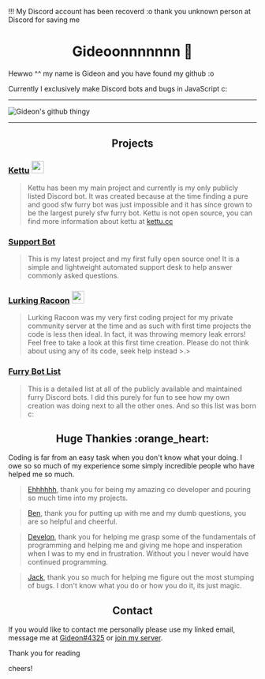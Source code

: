 !!! My Discord account has been recoverd :o thank you unknown person at Discord for saving me


<h1 align="center">Gideoonnnnnnn 🦊</h1>


Hewwo ^^ my name is Gideon and you have found my github :o

Currently I exclusively make Discord bots and bugs in JavaScript c:

--------------------------------

  ![Gideon's github thingy](https://github-readme-stats.vercel.app/api?username=Gideon-foxo&theme=vision-friendly-dark&show_icons=true)

-------------------------------

<h2 align="center">Projects</h2>

### [Kettu](https://github.com/kettubot) <img src="https://cdn.discordapp.com/icons/685932693908881408/a_97e6f3aa2079900cc95aeb63ae86cbd4.gif" width="25" height="25" />

> Kettu has been my main project and currently is my only publicly listed Discord bot. It was created because at the time finding a pure and good sfw furry bot was just impossible and it has since grown to be the largest purely sfw furry bot. Kettu is not open source, you can find more information about kettu at [kettu.cc](https://kettu.cc)

### [Support Bot](https://github.com/Gideon-foxo/support-bot) 

> This is my latest project and my first fully open source one! It is a simple and lightweight automated support desk to help answer commonly asked questions.

### [Lurking Racoon](https://github.com/Gideon-foxo/Lurking-Racoon) <img src="https://cdn.discordapp.com/avatars/600669425263181850/e5ee8243d18f13ecae936b6b15de4445.png?size=4096" width="25" height="25" />

> Lurking Racoon was my very first coding project for my private community server at the time and as such with first time projects the code is less then ideal. In fact, it was throwing memory leak errors! Feel free to take a look at this first time creation. Please do not think about using any of its code, seek help instead >.>

### [Furry Bot List](https://github.com/Gideon-foxo/furry-bots) 

> This is a detailed list at all of the publicly available and maintained furry Discord bots. I did this purely for fun to see how my own creation was doing next to all the other ones. And so this list was born c:  

<h2 align="center">Huge Thankies :orange_heart:</h2>

Coding is far from an easy task when you don't know what your doing. I owe so so much of my experience some simply incredible people who have helped me so much.

> [Ehhhhhh](https://github.com/eeehh), thank you for being my amazing co developer and pouring so much time into my projects.

> [Ben](https://github.com/Benricheson101), thank you for putting up with me and my dumb questions, you are so helpful and cheerful.

> [Develon](https://gitlab.com/Develon5543), thank you for helping me grasp some of the fundamentals of programming and helping me and giving me hope and insperation when I was to my end in frustration. Without you I never would have continued programming.

> [Jack](https://github.com/Jack073), thank you so much for helping me figure out the most stumping of bugs. I don't know what you do or how you do it, its just magic.

<h2 align="center">Contact</h2> 

If you would like to contact me personally please use my linked email, message me at [Gideon#4325](https://discord.com/users/524371727812263948) or [join my server](https://discord.gg/WQ5fHaYnzv).

Thank you for reading

cheers!



